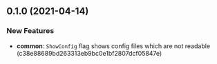 ## 0.1.0 (2021-04-14)


### New Features

* **common**: `ShowConfig` flag shows config files which are not readable (c38e88689bd263313eb9bc0e1bf2807dcf05847e)



